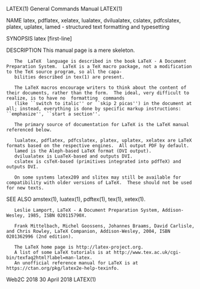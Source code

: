 LATEX(1)                                                                         General Commands Manual                                                                         LATEX(1)

NAME
       latex, pdflatex, xelatex, lualatex, dvilualatex, cslatex, pdfcslatex, platex, uplatex, lamed - structured text formatting and typesetting

SYNOPSIS
       latex [first-line]

DESCRIPTION
       This manual page is a mere skeleton.

       The  LaTeX  language is described in the book LaTeX - A Document Preparation System.  LaTeX is a TeX macro package, not a modification to the TeX source program, so all the capa‐
       bilities described in tex(1) are present.

       The LaTeX macros encourage writers to think about the content of their documents, rather than the form.  The ideal, very difficult to realize, is to have no  formatting  commands
       (like ``switch to italic'' or ``skip 2 picas'') in the document at all; instead, everything is done by specific markup instructions: ``emphasize'', ``start a section''.

       The primary source of documentation for LaTeX is the LaTeX manual referenced below.

       lualatex, pdflatex, pdfcslatex, platex, uplatex, xelatex are LaTeX formats based on the respective engines.  All output PDF by default.
       lamed is the Aleph-based LaTeX format (DVI output).
       dvilualatex is LuaTeX-based and outputs DVI.
       cslatex is csTeX-based (primitives integrated into pdfTeX) and outputs DVI.

       On some systems latex209 and slitex may still be available for compatibility with older versions of LaTeX.  These should not be used for new texts.

SEE ALSO
       amstex(1), luatex(1), pdftex(1), tex(1), xetex(1).

       Leslie Lamport, LaTeX - A Document Preparation System, Addison-Wesley, 1985, ISBN 020115790X.

       Frank Mittelbach, Michel Goossens, Johannes Braams, David Carlisle, and Chris Rowley, LaTeX Companion, Addison-Wesley, 2004, ISBN 0201362996 (2nd edition).

       The LaTeX home page is http://latex-project.org.
       A list of some LaTeX tutorials is at http://www.tex.ac.uk/cgi-bin/texfaq2html?label=man-latex.
       An unofficial reference manual for LaTeX is at https://ctan.org/pkg/latex2e-help-texinfo.

Web2C 2018                                                                            30 April 2018                                                                              LATEX(1)
